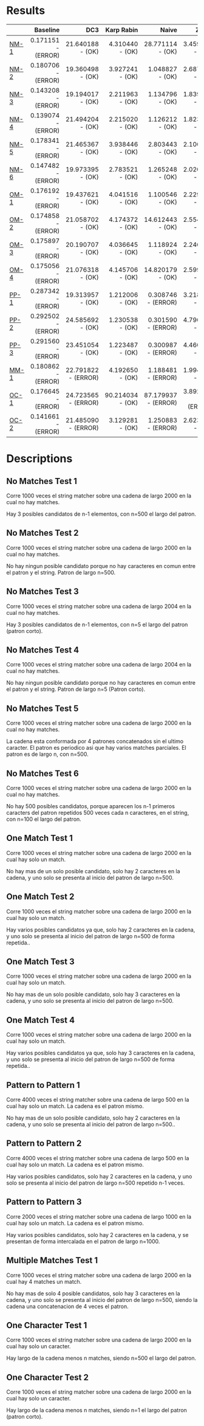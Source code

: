 # Results 

 | |Baseline|DC3|Karp Rabin|Naive|Z Box|
|:---|---:|---:|---:|---:|---:|
|[NM-1](#no-matches-test-1)|0.171151 - (ERROR)|21.640188 - (OK)|4.310440 - (OK)|28.771114 - (OK)|3.459670 - (OK)|
|[NM-2](#no-matches-test-2)|0.180706 - (ERROR)|19.360498 - (OK)|3.927241 - (OK)|1.048827 - (OK)|2.687769 - (OK)|
|[NM-3](#no-matches-test-3)|0.143208 - (ERROR)|19.194017 - (OK)|2.211963 - (OK)|1.134796 - (OK)|1.839131 - (OK)|
|[NM-4](#no-matches-test-4)|0.139074 - (ERROR)|21.494204 - (OK)|2.215020 - (OK)|1.126212 - (OK)|1.823552 - (OK)|
|[NM-5](#no-matches-test-5)|0.178341 - (ERROR)|21.465367 - (OK)|3.938446 - (OK)|2.803443 - (OK)|2.100056 - (OK)|
|[NM-6](#no-matches-test-6)|0.147482 - (ERROR)|19.973395 - (OK)|2.783521 - (OK)|1.265248 - (OK)|2.020246 - (OK)|
|[OM-1](#one-match-test-1)|0.176192 - (ERROR)|19.437621 - (OK)|4.041516 - (OK)|1.100546 - (OK)|2.229324 - (OK)|
|[OM-2](#one-match-test-2)|0.174858 - (ERROR)|21.058702 - (OK)|4.174372 - (OK)|14.612443 - (OK)|2.554902 - (OK)|
|[OM-3](#one-match-test-3)|0.175897 - (ERROR)|20.190707 - (OK)|4.036645 - (OK)|1.118924 - (OK)|2.246230 - (OK)|
|[OM-4](#one-match-test-4)|0.175056 - (ERROR)|21.076318 - (OK)|4.145706 - (OK)|14.820179 - (OK)|2.599741 - (OK)|
|[PP-1](#pattern-to-pattern-1)|0.287342 - (ERROR)|19.313957 - (OK)|1.212006 - (OK)|0.308746 - (ERROR)|3.218728 - (OK)|
|[PP-2](#pattern-to-pattern-2)|0.292502 - (ERROR)|24.585692 - (OK)|1.230538 - (OK)|0.301590 - (ERROR)|4.790393 - (OK)|
|[PP-3](#pattern-to-pattern-3)|0.291560 - (ERROR)|23.451054 - (OK)|1.223487 - (OK)|0.300987 - (ERROR)|4.460674 - (OK)|
|[MM-1](#multiple-matches-test-1)|0.180862 - (ERROR)|22.791822 - (ERROR)|4.192650 - (OK)|1.188481 - (ERROR)|1.994562 - (OK)|
|[OC-1](#one-character-test-1)|0.176645 - (ERROR)|24.723565 - (ERROR)|90.214034 - (OK)|87.179937 - (ERROR)|3.892204 - (ERROR)|
|[OC-2](#one-character-test-2)|0.141661 - (ERROR)|21.485090 - (ERROR)|3.129281 - (OK)|1.250883 - (ERROR)|2.623100 - (OK)|
# Descriptions 

## No Matches Test 1 

 
Corre 1000 veces el string matcher sobre una cadena de largo 2000 en la cual no hay matches.

Hay 3 posibles candidatos de n-1 elementos, con n=500 el largo del patron.
                
## No Matches Test 2 

 
Corre 1000 veces el string matcher sobre una cadena de largo 2000 en la cual no hay matches.

No hay ningun posible candidato porque no hay caracteres en comun entre el patron y el string. Patron de largo n=500.
                
## No Matches Test 3 

 
Corre 1000 veces el string matcher sobre una cadena de largo 2004 en la cual no hay matches.

Hay 3 posibles candidatos de n-1 elementos, con n=5 el largo del patron (patron corto).
                
## No Matches Test 4 

 
Corre 1000 veces el string matcher sobre una cadena de largo 2004 en la cual no hay matches.

No hay ningun posible candidato porque no hay caracteres en comun entre el patron y el string. Patron de largo n=5 (Patron corto).
                
## No Matches Test 5 

 
Corre 1000 veces el string matcher sobre una cadena de largo 2000 en la cual no hay matches.

La cadena esta conformada por 4 patrones concatenados sin el ultimo caracter. El patron es periodico asi que hay varios matches parciales.
El patron es de largo n, con n=500.
                
## No Matches Test 6 

 
Corre 1000 veces el string matcher sobre una cadena de largo 2000 en la cual no hay matches.

No hay 500 posibles candidatos, porque aparecen los n-1 primeros caracters del patron repetidos 500 veces cada n caracteres,
en el string, con n=100 el largo del patron.
                
## One Match Test 1 

 
Corre 1000 veces el string matcher sobre una cadena de largo 2000 en la cual hay solo un match.

No hay mas de un solo posible candidato, solo hay 2 caracteres en la cadena, y uno solo se presenta al inicio del
patron de largo n=500.
                
## One Match Test 2 

 
Corre 1000 veces el string matcher sobre una cadena de largo 2000 en la cual hay solo un match.

Hay varios posibles candidatos ya que, solo hay 2 caracteres en la cadena, y uno solo se presenta al inicio del
patron de largo n=500 de forma repetida..
                
## One Match Test 3 

 
Corre 1000 veces el string matcher sobre una cadena de largo 2000 en la cual hay solo un match.

No hay mas de un solo posible candidato, solo hay 3 caracteres en la cadena, y uno solo se presenta al inicio del
patron de largo n=500.
                
## One Match Test 4 

 
Corre 1000 veces el string matcher sobre una cadena de largo 2000 en la cual hay solo un match.

Hay varios posibles candidatos ya que, solo hay 3 caracteres en la cadena, y uno solo se presenta al inicio del
patron de largo n=500 de forma repetida..
                
## Pattern to Pattern 1 

 
Corre 4000 veces el string matcher sobre una cadena de largo 500 en la cual hay solo un match. La cadena es el patron mismo.

No hay mas de un solo posible candidato, solo hay 2 caracteres en la cadena, y uno solo se presenta al inicio del
patron de largo n=500..
                
## Pattern to Pattern 2 

 
Corre 4000 veces el string matcher sobre una cadena de largo 500 en la cual hay solo un match. La cadena es el patron mismo.

Hay varios posibles candidatos, solo hay 2 caracteres en la cadena, y uno solo se presenta al inicio del
patron de largo n=500 repetido n-1 veces.
                
## Pattern to Pattern 3 

 
Corre 2000 veces el string matcher sobre una cadena de largo 1000 en la cual hay solo un match. La cadena es el patron mismo.

Hay varios posibles candidatos, solo hay 2 caracteres en la cadena, y se presentan de forma intercalada
en el patron de largo n=1000.
                
## Multiple Matches Test 1 

 
Corre 1000 veces el string matcher sobre una cadena de largo 2000 en la cual hay 4 matches un match.

No hay mas de solo 4 posible candidatos, solo hay 3 caracteres en la cadena, y uno solo se presenta al inicio del
patron de largo n=500, siendo la cadena una concatenacion de 4 veces el patron.
                
## One Character Test 1 

 
Corre 1000 veces el string matcher sobre una cadena de largo 2000 en la cual hay solo un caracter.

Hay largo de la cadena menos n matches, siendo n=500 el largo del patron.
                
## One Character Test 2 

 
Corre 1000 veces el string matcher sobre una cadena de largo 2000 en la cual hay solo un caracter.

Hay largo de la cadena menos n matches, siendo n=1 el largo del patron (patron corto).
                
